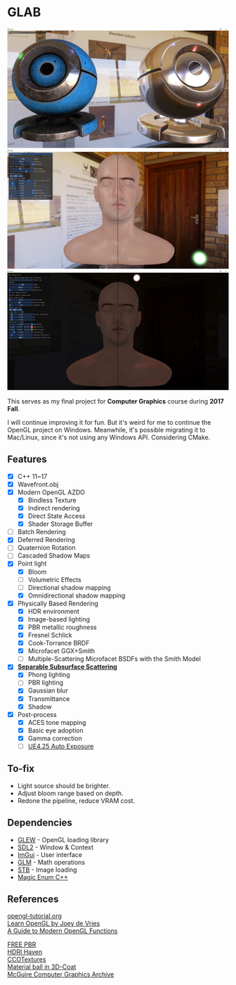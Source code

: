 # GLAB

![Preview image](/capture/Capture.G.JPG)
![Preview image](/capture/Capture.F.JPG)
![Preview image](/capture/Capture.H.JPG)

This serves as my final project for **Computer Graphics** course during **2017 Fall**.

I will continue improving it for fun. But it's weird for me to continue the OpenGL project on Windows. Meanwhile, it's possible migrating it to Mac/Linux, since it's not using any Windows API. Considering CMake. 

## Features
- [x] C++ 11~17
- [x] Wavefront.obj
- [x] Modern OpenGL AZDO
    - [x] Bindless Texture
    - [x] Indirect rendering
    - [x] Direct State Access
    - [x] Shader Storage Buffer
- [ ] Batch Rendering
- [x] Deferred Rendering
- [ ] Quaternion Rotation
- [ ] Cascaded Shadow Maps
- [x] Point light
    - [x] Bloom
    - [ ] Volumetric Effects
    - [ ] Directional shadow mapping
    - [x] Omnidirectional shadow mapping
- [x] Physically Based Rendering
    - [x] HDR environment
    - [x] Image-based lighting
    - [x] PBR metallic roughness
    - [x] Fresnel Schlick
    - [x] Cook-Torrance BRDF
    - [x] Microfacet GGX+Smith
    - [ ] Multiple-Scattering Microfacet BSDFs with the Smith Model
- [x] [**Separable Subsurface Scattering**](http://www.iryoku.com/separable-sss/)
    - [x] Phong lighting
    - [ ] PBR lighting
    - [x] Gaussian blur 
    - [x] Transmittance
    - [x] Shadow
- [x] Post-process
    - [x] ACES tone mapping
    - [x] Basic eye adoption
    - [x] Gamma correction
    - [ ] [UE4.25 Auto Exposure](https://www.unrealengine.com/en-US/tech-blog/how-epic-games-is-handling-auto-exposure-in-4-25)

## To-fix
- Light source should be brighter.
- Adjust bloom range based on depth.
- Redone the pipeline, reduce VRAM cost.

## Dependencies
- [GLEW](http://glew.sourceforge.net/) - OpenGL loading library
- [SDL2](https://www.libsdl.org/) - Window & Context 
- [ImGui](https://github.com/ocornut/imgui) - User interface
- [GLM](https://glm.g-truc.net/) - Math operations
- [STB](https://github.com/nothings/stb) - Image loading
- [Magic Enum C++](https://github.com/Neargye/magic_enum)

## References

[opengl-tutorial.org](http://www.opengl-tutorial.org/)\
[Learn OpenGL by Joey de Vries](https://learnopengl.com/)\
[A Guide to Modern OpenGL Functions](https://github.com/Fendroidus/Guide-to-Modern-OpenGL-Functions)

[FREE PBR](https://freepbr.com/)\
[HDRI Haven](https://hdrihaven.com/)\
[CCOTextures](https://cc0textures.com/)\
[Material ball in 3D-Coat](https://sketchfab.com/3d-models/material-ball-in-3d-coat-a6bdf1d11d714e07b9dd99dda02de965)\
[McGuire Computer Graphics Archive](http://casual-effects.com/data/index.html)
